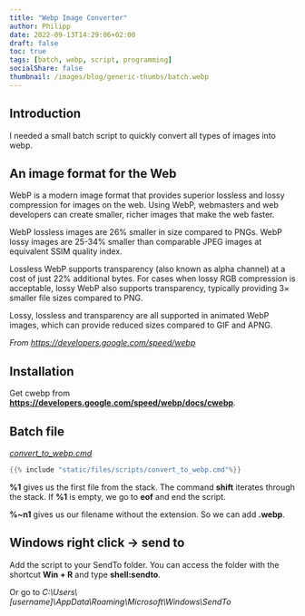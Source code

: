 ```yaml
---
title: "Webp Image Converter"
author: Philipp
date: 2022-09-13T14:29:06+02:00
draft: false
toc: true
tags: [batch, webp, script, programming]
socialShare: false
thumbnail: /images/blog/generic-thumbs/batch.webp
---
```


## Introduction

I needed a small batch script to quickly convert all types of images into webp.

## An image format for the Web

WebP is a modern image format that provides superior lossless and lossy compression for images on the web. Using WebP, webmasters and web developers can create smaller, richer images that make the web faster.

WebP lossless images are 26% smaller in size compared to PNGs. WebP lossy images are 25-34% smaller than comparable JPEG images at equivalent SSIM quality index.

Lossless WebP supports transparency (also known as alpha channel) at a cost of just 22% additional bytes. For cases when lossy RGB compression is acceptable, lossy WebP also supports transparency, typically providing 3× smaller file sizes compared to PNG.

Lossy, lossless and transparency are all supported in animated WebP images, which can provide reduced sizes compared to GIF and APNG.

*From https://developers.google.com/speed/webp*

## Installation

Get cwebp from **https://developers.google.com/speed/webp/docs/cwebp**.

## Batch file
[*convert_to_webp.cmd*](/files/scripts/convert_to_webp.cmd)
```c
{{% include "static/files/scripts/convert_to_webp.cmd"%}}
```

**%1** gives us the first file from the stack. The command **shift** iterates through the stack. If **%1** is empty, we go to **eof** and end the script.

**%~n1** gives us our filename without the extension. So we can add **.webp**.

## Windows right click -> send to

Add the script to your SendTo folder.
You can access the folder with the shortcut **Win + R** and type **shell:sendto**.

Or go to *C:\Users\\[username]\AppData\Roaming\Microsoft\Windows\SendTo*
